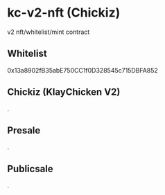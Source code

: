 # kc-v2-nft (Chickiz)
v2 nft/whitelist/mint contract

## Whitelist
0x13a8902fB35abE750CC1f0D328545c715DBFA852

## Chickiz (KlayChicken V2)
.

## Presale
.

## Publicsale
.
